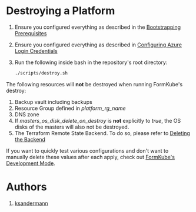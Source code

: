 # Destroying a Platform

1. Ensure you configured everything as described in the [Bootstrapping Prerequisites](./prerequisites.md)

1. Ensure you configured everything as described in [Configuring Azure Login Credentials](./credentials.md)

1. Run the following inside bash in the repository's root directory:

    ```bash
    ./scripts/destroy.sh
    ```

The following resources will **not** be destroyed when running FormKube's destroy:

1. Backup vault including backups
1. Resource Group defined in *platform_rg_name*
1. DNS zone
1. If *masters_os_disk_delete_on_destroy* is **not** explicitly to *true*, the OS disks of the masters will also not be
destroyed.
1. The Terraform Remote State Backend. To do so, please refer to [Deleting the Backend](./azure_backend.md)

If you want to quickly test various configurations and don't want to manually delete these values after each apply,
check out [FormKube's Development Mode](dev_mode.md).

# Authors
1. [ksandermann](https://github.com/ksandermann)
